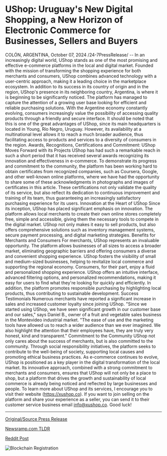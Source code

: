 # UShop: Uruguay's New Digital Shopping, a New Horizon of Electronic Commerce for Businesses, Sellers and Buyers

COLÓN, ARGENTINA, October 07, 2024 /24-7PressRelease/ -- In an increasingly digital world, UShop stands as one of the most promising and effective e-commerce platforms in the local and digital market. Founded with the mission of transforming the shopping experience for both merchants and consumers, UShop combines advanced technology with a user-centric approach, making it a leading choice in the marketplace ecosystem. In addition to its success in its country of origin and in the region, UShop's presence in its neighboring country, Argentina, is where it is beginning to be significantly noticed.   The platform has managed to capture the attention of a growing user base looking for efficient and reliable purchasing solutions. With the Argentine economy constantly evolving, consumers increasingly value the possibility of accessing quality products through a friendly and secure interface.   It should be noted that this is one of the great advantages of UShop, since its main headquarters is located in Young, Río Negro, Uruguay. However, its availability at a multinational level allows it to reach a much broader audience, thus facilitating access to products and services to a diversity of consumers in the region.  Awards, Recognitions, Certifications and Commitment: UShop Moves Forward with its Projects  UShop has had such a remarkable reach in such a short period that it has received several awards recognizing its innovation and effectiveness in e-commerce. To demonstrate its progress and commitment to the community, the platform has been working hard to obtain certificates from recognized companies, such as Coursera, Google, and other well-known online platforms, where we have had the opportunity to share some of these acknowledgments in photographs and images of certificates in this article. These certifications not only validate the quality of its service, but also reflect its dedication to continuous improvement and training of its team, thus guaranteeing an increasingly satisfactory purchasing experience for its users.  Innovation at the Heart of UShop  Since its inception, UShop has placed significant emphasis on innovation. The platform allows local merchants to create their own online stores completely free, simple and accessible, giving them the necessary tools to compete in the digital market. UShop not only makes it easy to sell products, but also offers comprehensive solutions such as inventory management systems, secure payment processing, and digital marketing strategies.  Benefits for Merchants and Consumers  For merchants, UShop represents an invaluable opportunity. The platform allows businesses of all sizes to access a broader market, eliminating geographic barriers and offering consumers a diverse and convenient shopping experience. UShop fosters the visibility of small and medium-sized businesses, helping to revitalize local commerce and supporting the regional economy.  Consumers, for their part, enjoy a fluid and personalized shopping experience. UShop offers an intuitive interface, advanced filtering options, and personalized recommendations, making it easy for users to find what they're looking for quickly and efficiently. In addition, the platform promotes responsible purchasing by highlighting local products, thus contributing to sustainable development.  Success Testimonials  Numerous merchants have reported a significant increase in sales and increased customer loyalty since joining UShop. "Since we started using UShop, we have seen significant growth in our customer base and our sales," says Daniel B., owner of a fruit and vegetable sales business in the Montevideo industrial market. "The ease of use and the marketing tools have allowed us to reach a wider audience than we ever imagined. We also highlight the attention that their employees have, they are truly very honest, kind and transparent."  Commitment to the Community  UShop not only cares about the success of merchants, but is also committed to the community. Through social responsibility initiatives, the platform seeks to contribute to the well-being of society, supporting local causes and promoting ethical business practices.  As e-commerce continues to evolve, UShop is positioned as a key player in the digital transformation of the local market. Its innovative approach, combined with a strong commitment to merchants and consumers, ensures that UShop will not only be a place to shop, but a platform that drives the growth and sustainability of local commerce is already being noticed and reflected by large businesses and people.  To learn more about UShop and its services, I encourage you to visit their website (https://xushop.co).  If you want to join selling on the platform and share your experience as a seller, you can send it to their customer service business email info@xushop.co.  Good luck! 

---

[Original/Source Press Release](https://www.24-7pressrelease.com/press-release/514975/ushop-uruguays-new-digital-shopping-a-new-horizon-of-electronic-commerce-for-businesses-sellers-and-buyers)
                    

[Newsramp.com TLDR](None) 



[Reddit Post](https://www.reddit.com/r/AwardsAndRecognition/comments/1fy1ubw/ushop_transforming_shopping_experience_and/) 



![Blockchain Registration](https://cdn.newsramp.app/24-7PressRelease/qrcode/2410/7/zealkTHX.webp)